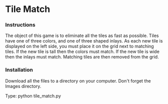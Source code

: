 # Tile Match

### Instructions
The object of this game is to eliminate all the tiles as fast as possible.
Tiles have one of three colors, and one of three shaped inlays.
As each new tile is displayed on the left side, you must place it on the grid next to matching tiles.
If the new tile is tall then the colors must match.
If the new tile is wide then the inlays must match.
Matching tiles are then removed from the grid.

### Installation
Download all the files to a directory on your computer.
Don't forget the Images directory.

Type: python tile_match.py
